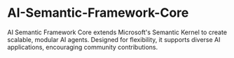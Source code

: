 # AI-Semantic-Framework-Core
AI Semantic Framework Core extends Microsoft's Semantic Kernel to create scalable, modular AI agents. Designed for flexibility, it supports diverse AI applications, encouraging community contributions.
